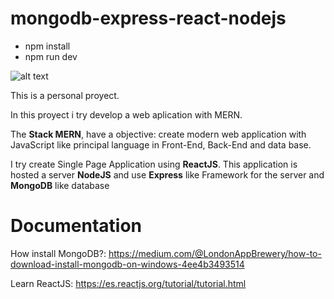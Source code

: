 # mongodb-express-react-nodejs

- npm install
- npm run dev

![alt text](https://i.ytimg.com/vi/DqpL5UtJHus/maxresdefault.jpg)

This is a personal proyect.

In this proyect i try develop a web aplication with MERN.

The **Stack MERN**, have a objective: create modern web application with JavaScript like principal language in Front-End, Back-End and data base.

I try create Single Page Application using **ReactJS**.
This application is hosted a server **NodeJS** and use **Express** like Framework for the server and **MongoDB** like database


# Documentation

How install MongoDB?:
https://medium.com/@LondonAppBrewery/how-to-download-install-mongodb-on-windows-4ee4b3493514

Learn ReactJS:
https://es.reactjs.org/tutorial/tutorial.html

